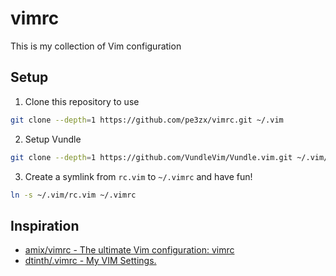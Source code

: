 # vimrc

This is my collection of Vim configuration


## Setup

1. Clone this repository to use

```sh
git clone --depth=1 https://github.com/pe3zx/vimrc.git ~/.vim
```

2. Setup Vundle

```sh
git clone --depth=1 https://github.com/VundleVim/Vundle.vim.git ~/.vim/bundle/Vundle.vim
```

3. Create a symlink from `rc.vim` to `~/.vimrc` and have fun!

```sh
ln -s ~/.vim/rc.vim ~/.vimrc
```

## Inspiration

- [amix/vimrc - The ultimate Vim configuration: vimrc](https://github.com/amix/vimrc)
- [dtinth/.vimrc - My VIM Settings.](https://github.com/dtinth/.vimrc)
